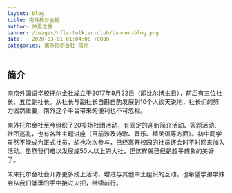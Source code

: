 ```yaml
---
layout: blog
title: 南外托尔金社
author: 仲夏之雪
banner: /images/nfls-tolkien-club/banner-blog.png
date:   2020-03-01 01:04:00 +0800
categories: 南外托尔金社 简介
---
```


## 简介
南京外国语学校托尔金社成立于2017年9月22日（即比尔博生日），前后有三位社长、五位副社长。从社长与副社长自斟自酌发展到10个人谈天说地，社长们的努力固然重要，南外这个平台带来的便利也不可忽视。

南外托尔金社至今组织了20多场社团活动，有固定的迎新简介活动、答题活动、社团巡礼，也有各种主题讲座（目前涉及诗歌、音乐、精灵语等方面）。初中同学虽然不能成为正式社员，却也次次参与，已经离开校园的社员还会时不时回来加入活动。虽然我们难以发展成50人以上的大社，但这样就已经是超乎想象的美好了。

未来托尔金社会开办更多线上活动，增进与其他中土组织的互动。也希望学弟学妹会从我们低垂的手中接过火把，继续前行。
